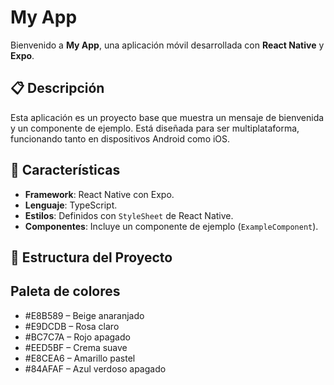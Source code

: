 # My App

Bienvenido a **My App**, una aplicación móvil desarrollada con **React Native** y **Expo**.

## 📋 Descripción

Esta aplicación es un proyecto base que muestra un mensaje de bienvenida y un componente de ejemplo. Está diseñada para ser multiplataforma, funcionando tanto en dispositivos Android como iOS.

## 🚀 Características

- **Framework**: React Native con Expo.
- **Lenguaje**: TypeScript.
- **Estilos**: Definidos con `StyleSheet` de React Native.
- **Componentes**: Incluye un componente de ejemplo (`ExampleComponent`).

## 📂 Estructura del Proyecto

##   Paleta de colores
- #E8B589 – Beige anaranjado
- #E9DCDB – Rosa claro
- #BC7C7A – Rojo apagado
- #EED5BF – Crema suave
- #E8CEA6 – Amarillo pastel
- #84AFAF – Azul verdoso apagado